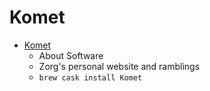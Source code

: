 # Komet
- [Komet](https://zgcoder.net/#komet)
  -  About Software
  - Zorg's personal website and ramblings
  - `brew cask install Komet`

